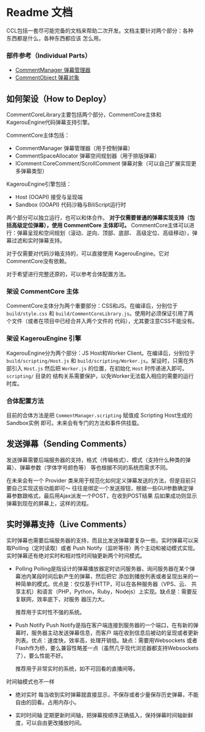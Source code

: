 # Readme 文档

CCL包括一套尽可能完备的文档来帮助二次开发。文档主要针对两个部分：各种东西都是什么，各种东西都应该
怎么用。

### 部件参考（Individual Parts）

- [CommentManager 弹幕管理器](CommentManager.md)
- [CommentObject 弹幕对象](CommentObject.md)

## 如何架设（How to Deploy）
CommentCoreLibrary主要包括两个部分，CommentCore主体和KagerouEngine代码弹幕支持引擎。

CommentCore主体包括：
- CommentManager 弹幕管理器（用于控制弹幕）
- CommentSpaceAllocator 弹幕空间规划器（用于排版弹幕）
- IComment:CoreComment/ScrollComment 弹幕对象（可以自己扩展实现更多弹幕类型）

KagerouEngine引擎包括：
- Host (OOAPI) 接受与呈现端
- Sandbox (OOAPI) 代码沙箱与BiliScript运行时

两个部分可以独立运行，也可以和体合作。 **对于仅需要普通的弹幕实现支持（包括高级定位弹幕），使用 
CommentCore 主体即可。** CommentCore主体可以进行：弹幕呈现和空间规划（滚动、逆向、顶部、底部、
高级定位、高级移动），弹幕过滤和实时弹幕支持。

对于仅需要对代码沙箱支持的，可以直接使用  KagerouEngine。它对 CommentCore没有依赖。

对于希望进行完整还原的，可以参考合体配置方法。

### 架设 CommentCore 主体
CommentCore主体分为两个重要部分：CSS和JS。在编译后，分别位于`build/style.css` 和 
`build/CommentCoreLibrary.js`。使用时必须保证引用了两个文件（或者在项目中已经合并入两个文件的
代码），尤其要注意CSS不能没有。

### 架设 KagerouEngine 引擎
KagerouEngine分为两个部分：JS Host和Worker Client。在编译后，分别位于 
`build/scripting/Host.js` 和 `build/scripting/Worker.js`。架设时，只需在外部引入 
`Host.js` 然后把 `Worker.js` 的位置，在初始化 `Host` 时传递进入即可。`scripting/` 目录的
结构关系需要保护，以免Worker无法载入相应的需要的运行时库。

### 合体配置方法
目前的合体方法是把 `CommentManager.scripting` 赋值成 Scripting Host生成的 Sandbox实例
即可。未来会有专门的方法和事件供挂载。

## 发送弹幕（Sending Comments）
发送弹幕需要后端服务器的支持，格式（传输格式）、模式（支持什么种类的弹幕）、弹幕参数（字体字号颜色等）
等也根据不同的系统而需求不同。

在未来会有一个 Provider 类来用于规范化如何定义弹幕发送的方法，但是目前只要自己实现这些功能即可～
往往是绑定一个发送按钮，根据一些GUI参数确定弹幕参数跟格式，最后用Ajax派发一个POST，在收到POST结果
后如果成功则显示弹幕到现在的屏幕上，这样的流程。

## 实时弹幕支持（Live Comments）
实时弹幕也需要后端服务器的支持，而且比发送弹幕要复杂一些。实时弹幕可以采取Polling（定时读取）或者
Push Notify（监听等待）两个主动和被动模式实现。实时弹幕还有绝对实时和相对性时间轴更新两个时间模式。

- Polling
    Polling是指设计的弹幕播放器定时访问服务器，询问服务器在某个弹幕池内某段时间后新产生的弹幕，然后把它
    添加到播放列表或者呈现出来的一种简单的模式。优点是：仅仅基于HTTP，可以在各种服务器（VPS、云、
    共享主机）和语言（PHP，Python，Ruby，Nodejs）上实现。缺点是：需要反复联网，效率底下，对服务
    器压力大。
    
    推荐用于实时性不强的系统。
    
- Push Notify
    Push Notify是指在客户端连接到服务器的一个端口，在有新的弹幕时，服务器主动发送弹幕信息，而客户
    端在收到信息后被动的呈现或者更新列表。优点：速度快，效率高，处理开销低。缺点：需要用Websockets
    或者Flash作为桥，要么兼容性略差一点（虽然几乎现代浏览器都支持Websockets 了），要么性能不好。
    
    推荐用于非常实时的系统，如不可回看的直播间等。

时间轴模式也不一样
    
- 绝对实时
    每当收到实时弹幕就直接显示，不保存或者少量保存历史弹幕，不能自由的回看。占用内存小。

- 实时时间轴
    定期更新时间轴，把弹幕按顺序正确插入，保持弹幕时间轴新鲜度，可以自由更改播放时间。

